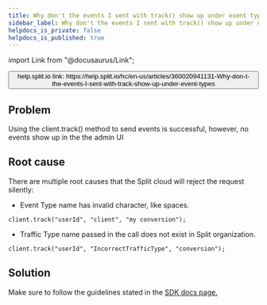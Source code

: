 ```yaml
---
title: Why don't the events I sent with track() show up under event types?
sidebar_label: Why don't the events I sent with track() show up under event types?
helpdocs_is_private: false
helpdocs_is_published: true
---
```


import Link from "@docusaurus/Link";

<p>
  <button style={{borderRadius:'8px', border:'1px', fontFamily:'Courier New', fontWeight:'800', textAlign:'left'}}> help.split.io link: https://help.split.io/hc/en-us/articles/360020941131-Why-don-t-the-events-I-sent-with-track-show-up-under-event-types </button>
</p>

## Problem

<p>
  Using the client.track() method to send events is successful, however, no events
  show up in the the admin UI
</p>

## Root cause

<p>
  There are multiple root causes that the Split cloud will reject the request silently:
</p>
<ul>
  <li>Event Type name has invalid character, like spaces.</li>
</ul>
<pre class="prettyprint"><code>client.track("userId", "client", "my conversion"); </code></pre>
<ul>
  <li>
    Traffic Type name passed in the call does not exist in Split organization.
  </li>
</ul>
<pre class="prettyprint"><code>client.track("userId", "IncorrectTrafficType", "conversion"); </code></pre>

## Solution

<p>
  Make sure to follow the guidelines stated in the
  <a href="https://help.split.io/hc/en-us/articles/360033557092-SDK-overview" target="_self">SDK docs page.</a>
</p>